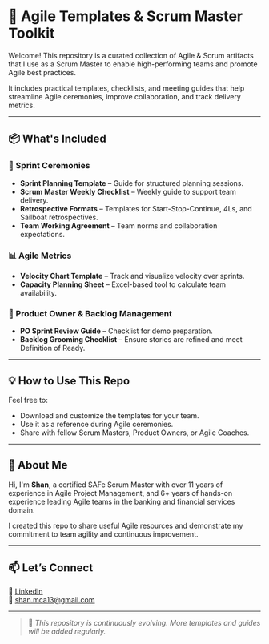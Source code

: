 # 📁 Agile Templates & Scrum Master Toolkit

Welcome! This repository is a curated collection of Agile & Scrum artifacts that I use as a Scrum Master to enable high-performing teams and promote Agile best practices.

It includes practical templates, checklists, and meeting guides that help streamline Agile ceremonies, improve collaboration, and track delivery metrics.

---

## 📦 What's Included

### 🧩 Sprint Ceremonies
- **Sprint Planning Template** – Guide for structured planning sessions.
- **Scrum Master Weekly Checklist** – Weekly guide to support team delivery.
- **Retrospective Formats** – Templates for Start-Stop-Continue, 4Ls, and Sailboat retrospectives.
- **Team Working Agreement** – Team norms and collaboration expectations.

### 📊 Agile Metrics
- **Velocity Chart Template** – Track and visualize velocity over sprints.
- **Capacity Planning Sheet** – Excel-based tool to calculate team availability.

### 🧠 Product Owner & Backlog Management
- **PO Sprint Review Guide** – Checklist for demo preparation.
- **Backlog Grooming Checklist** – Ensure stories are refined and meet Definition of Ready.

---

## 💡 How to Use This Repo
Feel free to:
- Download and customize the templates for your team.
- Use it as a reference during Agile ceremonies.
- Share with fellow Scrum Masters, Product Owners, or Agile Coaches.

---

## 👤 About Me

Hi, I'm **Shan**, a certified SAFe Scrum Master with over 11 years of experience in Agile Project Management, and 6+ years of hands-on experience leading Agile teams in the banking and financial services domain.

I created this repo to share useful Agile resources and demonstrate my commitment to team agility and continuous improvement.

---

## 📫 Let’s Connect

🔗 [LinkedIn](https://www.linkedin.com/in/shan-c/)  
📧 shan.mca13@gmail.com

---

> 📌 *This repository is continuously evolving. More templates and guides will be added regularly.*
